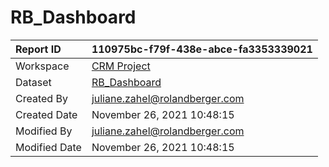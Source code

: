 



# RB_Dashboard

|Report ID|110975bc-f79f-438e-abce-fa3353339021|
| :--- | :--- |
|Workspace|[CRM Project](../Workspaces/CRM-Project.md)|
|Dataset|[RB_Dashboard](../Datasets/RB_Dashboard.md)|
|Created By|juliane.zahel@rolandberger.com|
|Created Date|November 26, 2021 10:48:15|
|Modified By|juliane.zahel@rolandberger.com|
|Modified Date|November 26, 2021 10:48:15|
